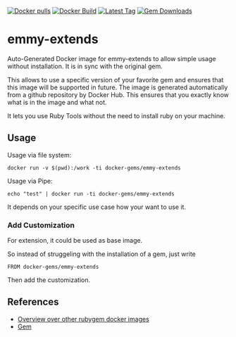 [![Docker pulls](https://img.shields.io/docker/pulls/rubygem/emmy-extends.svg)](https://hub.docker.com/r/rubygem/emmy-extends/)
[![Docker Build](https://img.shields.io/docker/automated/rubygem/emmy-extends.svg)](https://hub.docker.com/r/rubygem/emmy-extends/)
[![Latest Tag](https://img.shields.io/github/tag/docker-rubygem/emmy-extends.svg)](https://hub.docker.com/r/rubygem/emmy-extends/)
[![Gem Downloads](https://img.shields.io/gem/dt/emmy-extends.svg)](https://rubygems.org/gems/emmy-extends/)
# emmy-extends

Auto-Generated Docker image for emmy-extends to allow simple usage without installation.
It is in sync with the original gem.

This allows to use a specific version of your favorite gem and ensures that this image will be supported in future.
The image is generated automatically from a github repository by Docker Hub.
This ensures that you exactly know what is in the image and what not.

It lets you use Ruby Tools without the need to install ruby on your machine.

## Usage

Usage via file system:

`docker run -v $(pwd):/work -ti docker-gems/emmy-extends`

Usage via Pipe:

`echo "test" | docker run -ti docker-gems/emmy-extends`

It depends on your specific use case how your want to use it.

### Add Customization

For extension, it could be used as base image.

So instead of struggeling with the installation of a gem, just write

`FROM docker-gems/emmy-extends`

Then add the customization.

## References

 - [Overview over other rubygem docker images](https://github.com/thinkbot/docker-rubygem)
 - [Gem](https://rubygems.org/gems/emmy-extends/)
